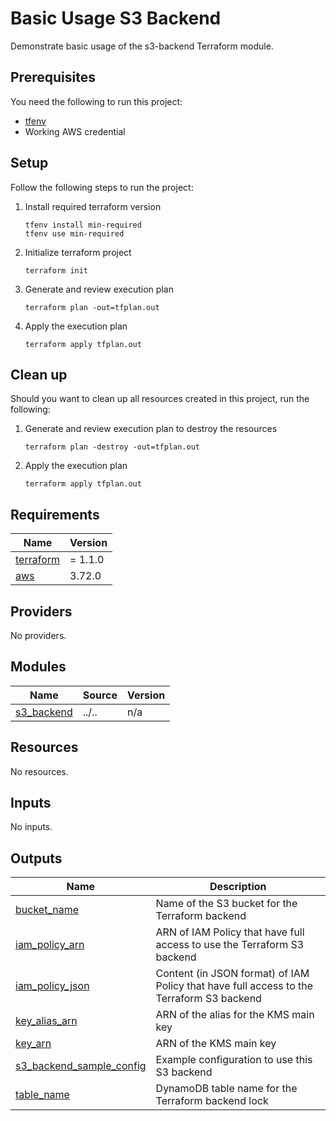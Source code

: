# Basic Usage S3 Backend

Demonstrate basic usage of the s3-backend Terraform module.

## Prerequisites

You need the following to run this project:

- [tfenv](https://github.com/tfutils/tfenv)
- Working AWS credential

## Setup

Follow the following steps to run the project:

1. Install required terraform version
   ```shell
   tfenv install min-required
   tfenv use min-required
   ```
1. Initialize terraform project
   ```shell
   terraform init
   ```
1. Generate and review execution plan
   ```shell
   terraform plan -out=tfplan.out
   ```
1. Apply the execution plan
   ```shell
   terraform apply tfplan.out
   ```

## Clean up

Should you want to clean up all resources created in this project, run the following:

1. Generate and review execution plan to destroy the resources
   ```shell
   terraform plan -destroy -out=tfplan.out
   ```
1. Apply the execution plan
   ```shell
   terraform apply tfplan.out
   ```
<!-- BEGINNING OF PRE-COMMIT-TERRAFORM DOCS HOOK -->
## Requirements

| Name | Version |
|------|---------|
| <a name="requirement_terraform"></a> [terraform](#requirement\_terraform) | = 1.1.0 |
| <a name="requirement_aws"></a> [aws](#requirement\_aws) | 3.72.0 |

## Providers

No providers.

## Modules

| Name | Source | Version |
|------|--------|---------|
| <a name="module_s3_backend"></a> [s3\_backend](#module\_s3\_backend) | ../.. | n/a |

## Resources

No resources.

## Inputs

No inputs.

## Outputs

| Name | Description |
|------|-------------|
| <a name="output_bucket_name"></a> [bucket\_name](#output\_bucket\_name) | Name of the S3 bucket for the Terraform backend |
| <a name="output_iam_policy_arn"></a> [iam\_policy\_arn](#output\_iam\_policy\_arn) | ARN of IAM Policy that have full access to use the Terraform S3 backend |
| <a name="output_iam_policy_json"></a> [iam\_policy\_json](#output\_iam\_policy\_json) | Content (in JSON format) of IAM Policy that have full access to the Terraform S3 backend |
| <a name="output_key_alias_arn"></a> [key\_alias\_arn](#output\_key\_alias\_arn) | ARN of the alias for the KMS main key |
| <a name="output_key_arn"></a> [key\_arn](#output\_key\_arn) | ARN of the KMS main key |
| <a name="output_s3_backend_sample_config"></a> [s3\_backend\_sample\_config](#output\_s3\_backend\_sample\_config) | Example configuration to use this S3 backend |
| <a name="output_table_name"></a> [table\_name](#output\_table\_name) | DynamoDB table name for the Terraform backend lock |
<!-- END OF PRE-COMMIT-TERRAFORM DOCS HOOK -->
